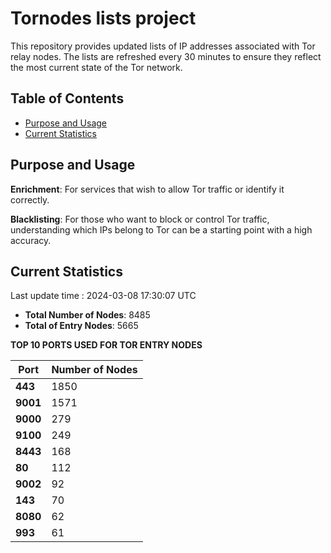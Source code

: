 # Tornodes lists project

This repository provides updated lists of IP addresses associated with Tor relay nodes. The lists are refreshed every 30 minutes to ensure they reflect the most current state of the Tor network.

## Table of Contents

- [Purpose and Usage](#purpose-and-usage)
- [Current Statistics](#current-statistics)


## Purpose and Usage

**Enrichment**: For services that wish to allow Tor traffic or identify it correctly.

**Blacklisting**: For those who want to block or control Tor traffic, understanding which IPs belong to Tor can be a starting point with a high accuracy.

## Current Statistics

Last update time : 2024-03-08 17:30:07 UTC

- **Total Number of Nodes**: 8485
- **Total of Entry Nodes**: 5665

**TOP 10 PORTS USED FOR TOR ENTRY NODES**

| **Port** | **Number of Nodes** |
|------|-----------------|
| **443**   | 1850  |
| **9001**   | 1571  |
| **9000**   | 279  |
| **9100**   | 249  |
| **8443**   | 168  |
| **80**   | 112  |
| **9002**   | 92  |
| **143**   | 70  |
| **8080**   | 62  |
| **993**   | 61  |

